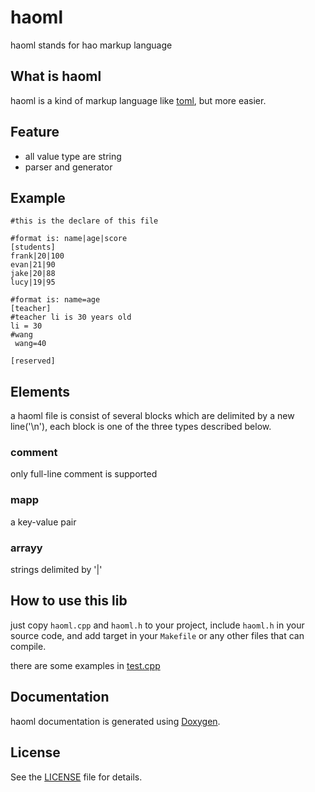 # haoml
haoml stands for hao markup language

## What is haoml
haoml is a kind of markup language like [toml](https://github.com/skystrife/cpptoml), but more easier.  

## Feature
* all value type are string
* parser and generator

## Example
```
#this is the declare of this file

#format is: name|age|score
[students]
frank|20|100
evan|21|90
jake|20|88
lucy|19|95

#format is: name=age
[teacher]
#teacher li is 30 years old
li = 30
#wang
 wang=40

[reserved]
```

## Elements
a haoml file is consist of several blocks which are delimited by a new line('\n'), each block 
is one of the three types described below. 

### comment
only full-line comment is supported

### mapp
a key-value pair 

### arrayy
strings delimited by '|'

## How to use this lib
just copy `haoml.cpp` and `haoml.h` to your project, include `haoml.h` in your source code, and add
target in your `Makefile` or any other files that can compile.

there are some examples in [test.cpp](test.cpp)

## Documentation
haoml documentation is generated using [Doxygen](http://www.doxygen.org).

## License
See the [LICENSE](LICENSE) file for details.
